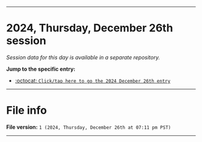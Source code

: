 
***

# 2024, Thursday, December 26th session

_Session data for this day is available in a separate repository._

**Jump to the specific entry:**

- [:octocat: `Click/tap here to go the 2024 December 26th entry`](https://github.com/seanpm2001/SeansLifeArchive_Images_TinyTower_Y2024/tree/SeansLifeArchive_Images_TinyTower_Y2024_Main-dev/2024/12_December/26/)

***

# File info

**File version:** `1 (2024, Thursday, December 26th at 07:11 pm PST)`

***
